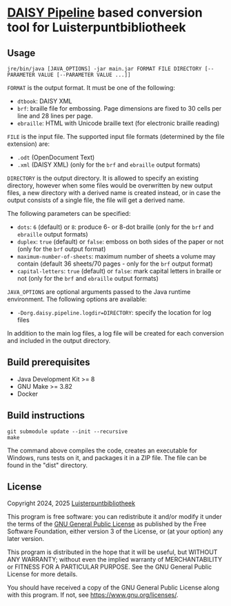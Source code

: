 # [DAISY Pipeline][pipeline] based conversion tool for Luisterpuntbibliotheek

## Usage

    jre/bin/java [JAVA_OPTIONS] -jar main.jar FORMAT FILE DIRECTORY [--PARAMETER VALUE [--PARAMETER VALUE ...]]

`FORMAT` is the output format. It must be one of the following:

- `dtbook`: DAISY XML
- `brf`: braille file for embossing. Page dimensions are fixed to 30 cells per line and 28 lines per
  page.
- `ebraille`: HTML with Unicode braille text (for electronic braille reading)

`FILE` is the input file. The supported input file formats (determined by the file extension) are:

- `.odt` (OpenDocument Text)
- `.xml` (DAISY XML) (only for the `brf` and `ebraille` output formats)

`DIRECTORY` is the output directory. It is allowed to specify an existing directory, however when
some files would be overwritten by new output files, a new directory with a derived name is created
instead, or in case the output consists of a single file, the file will get a derived name.

The following parameters can be specified:

- `dots`: `6` (default) or `8`: produce 6- or 8-dot braille (only for the `brf` and `ebraille`
  output formats)
- `duplex`: `true` (default) or `false`: emboss on both sides of the paper or not (only for the
  `brf` output format)
- `maximum-number-of-sheets`: maximum number of sheets a volume may contain (default 36 sheets/70 pages - only for
  the `brf` output format)
- `capital-letters`: `true` (default) or `false`: mark capital letters in braille or not (only for
  the `brf` and `ebraille` output formats)

`JAVA_OPTIONS` are optional arguments passed to the Java runtime environment. The following options
are available:

- `-Dorg.daisy.pipeline.logdir=DIRECTORY`: specify the location for log files

In addition to the main log files, a log file will be created for each conversion and included in
the output directory.

## Build prerequisites

- Java Development Kit >= 8
- GNU Make >= 3.82
- Docker

## Build instructions

    git submodule update --init --recursive
    make

The command above compiles the code, creates an executable for Windows, runs tests on it, and
packages it in a ZIP file. The file can be found in the "dist" directory.

## License

Copyright 2024, 2025 [Luisterpuntbibliotheek](https://www.luisterpuntbibliotheek.be/)

This program is free software: you can redistribute it and/or modify
it under the terms of the [GNU General Public License][gpl] as published by
the Free Software Foundation, either version 3 of the License, or
(at your option) any later version.

This program is distributed in the hope that it will be useful,
but WITHOUT ANY WARRANTY; without even the implied warranty of
MERCHANTABILITY or FITNESS FOR A PARTICULAR PURPOSE.  See the
GNU General Public License for more details.

You should have received a copy of the GNU General Public License
along with this program.  If not, see <https://www.gnu.org/licenses/>.


[pipeline]: https://daisy.org/activities/software/pipeline/
[gpl]: https://www.gnu.org/licenses/gpl-3.0.txt
